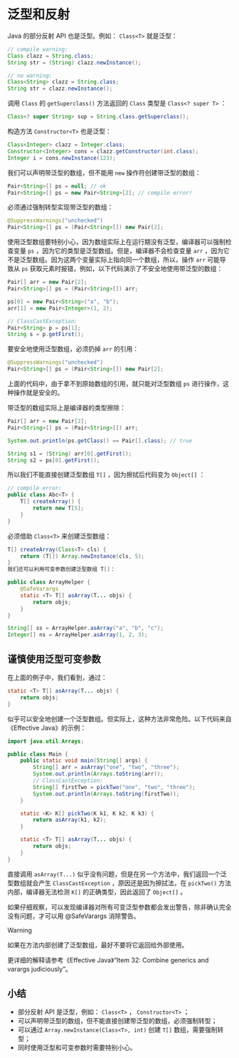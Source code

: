 # **泛型和反射**


Java 的部分反射 API 也是泛型。例如： `Class<T>` 就是泛型：

```java
// compile warning:
Class clazz = String.class;
String str = (String) clazz.newInstance();

// no warning:
Class<String> clazz = String.class;
String str = clazz.newInstance();
```


调用 `Class` 的 `getSuperclass()` 方法返回的 `Class` 类型是 `Class<? super T>` ：

```java
Class<? super String> sup = String.class.getSuperclass();
```

构造方法 `Constructor<T>` 也是泛型：

```java
Class<Integer> clazz = Integer.class;
Constructor<Integer> cons = clazz.getConstructor(int.class);
Integer i = cons.newInstance(123);
```

我们可以声明带泛型的数组，但不能用 `new` 操作符创建带泛型的数组：

```java
Pair<String>[] ps = null; // ok
Pair<String>[] ps = new Pair<String>[2]; // compile error!
```

必须通过强制转型实现带泛型的数组：

```java
@SuppressWarnings("unchecked")
Pair<String>[] ps = (Pair<String>[]) new Pair[2];
```

使用泛型数组要特别小心，因为数组实际上在运行期没有泛型，编译器可以强制检查变量 `ps` ，因为它的类型是泛型数组。但是，编译器不会检查变量 `arr` ，因为它不是泛型数组。因为这两个变量实际上指向同一个数组，所以，操作 `arr` 可能导致从 `ps` 获取元素时报错，例如，以下代码演示了不安全地使用带泛型的数组：

```java
Pair[] arr = new Pair[2];
Pair<String>[] ps = (Pair<String>[]) arr;

ps[0] = new Pair<String>("a", "b");
arr[1] = new Pair<Integer>(1, 2);

// ClassCastException:
Pair<String> p = ps[1];
String s = p.getFirst();
```

要安全地使用泛型数组，必须扔掉 `arr` 的引用：

```java
@SuppressWarnings("unchecked")
Pair<String>[] ps = (Pair<String>[]) new Pair[2];
```

上面的代码中，由于拿不到原始数组的引用，就只能对泛型数组 `ps` 进行操作，这种操作就是安全的。

带泛型的数组实际上是编译器的类型擦除：

```java
Pair[] arr = new Pair[2];
Pair<String>[] ps = (Pair<String>[]) arr;

System.out.println(ps.getClass() == Pair[].class); // true

String s1 = (String) arr[0].getFirst();
String s2 = ps[0].getFirst();
```

所以我们不能直接创建泛型数组 `T[]` ，因为擦拭后代码变为 `Object[]` ：

```java
// compile error:
public class Abc<T> {
    T[] createArray() {
        return new T[5];
    }
}
```

必须借助 `Class<T>` 来创建泛型数组：

```java
T[] createArray(Class<T> cls) {
    return (T[]) Array.newInstance(cls, 5);
}
我们还可以利用可变参数创建泛型数组 T[]：

public class ArrayHelper {
    @SafeVarargs
    static <T> T[] asArray(T... objs) {
        return objs;
    }
}

String[] ss = ArrayHelper.asArray("a", "b", "c");
Integer[] ns = ArrayHelper.asArray(1, 2, 3);
```


## 谨慎使用泛型可变参数

在上面的例子中，我们看到，通过：

```java
static <T> T[] asArray(T... objs) {
    return objs;
}
```

似乎可以安全地创建一个泛型数组。但实际上，这种方法非常危险。以下代码来自《Effective Java》的示例：


```java
import java.util.Arrays;

public class Main {
    public static void main(String[] args) {
        String[] arr = asArray("one", "two", "three");
        System.out.println(Arrays.toString(arr));
        // ClassCastException:
        String[] firstTwo = pickTwo("one", "two", "three");
        System.out.println(Arrays.toString(firstTwo));
    }

    static <K> K[] pickTwo(K k1, K k2, K k3) {
        return asArray(k1, k2);
    }

    static <T> T[] asArray(T... objs) {
        return objs;
    }
}
```

直接调用 `asArray(T...)` 似乎没有问题，但是在另一个方法中，我们返回一个泛型数组就会产生 `ClassCastException` ，原因还是因为擦拭法，在 `pickTwo()` 方法内部，编译器无法检测 `K[]` 的正确类型，因此返回了 `Object[]` 。

如果仔细观察，可以发现编译器对所有可变泛型参数都会发出警告，除非确认完全没有问题，才可以用 @SafeVarargs 消除警告。

> [!WARNING]
> 如果在方法内部创建了泛型数组，最好不要将它返回给外部使用。


更详细的解释请参考《Effective Java》“Item 32: Combine generics and varargs judiciously”。


## 小结

- 部分反射 API 是泛型，例如： `Class<T>` ， `Constructor<T>` ；
- 可以声明带泛型的数组，但不能直接创建带泛型的数组，必须强制转型；
- 可以通过 `Array.newInstance(Class<T>, int)` 创建 `T[]` 数组，需要强制转型；
- 同时使用泛型和可变参数时需要特别小心。

